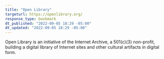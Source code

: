 ```yaml
---
title: "Open Library"
targeturl: https://openlibrary.org/
response_type: bookmark
dt_published: "2022-09-05 18:29 -05:00"
dt_updated: "2022-09-05 18:29 -05:00"
---
```


Open Library is an initiative of the Internet Archive, a 501(c)(3) non-profit, building a digital library of Internet sites and other cultural artifacts in digital form. 